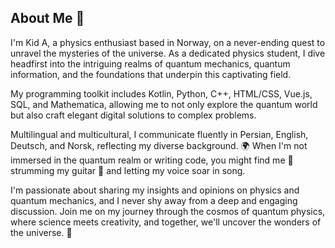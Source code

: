 ## About Me 🚀

I'm Kid A, a physics enthusiast based in Norway, on a never-ending quest to unravel the mysteries of the universe. As a dedicated physics student, I dive headfirst into the intriguing realms of quantum mechanics, quantum information, and the foundations that underpin this captivating field.

My programming toolkit includes Kotlin, Python, C++, HTML/CSS, Vue.js, SQL, and Mathematica, allowing me to not only explore the quantum world but also craft elegant digital solutions to complex problems.

Multilingual and multicultural, I communicate fluently in Persian, English, Deutsch, and Norsk, reflecting my diverse background. 🌍 When I'm not immersed in the quantum realm or writing code, you might find me 🎸 strumming my guitar 🎵 and letting my voice soar in song.

I'm passionate about sharing my insights and opinions on physics and quantum mechanics, and I never shy away from a deep and engaging discussion. Join me on my journey through the cosmos of quantum physics, where science meets creativity, and together, we'll uncover the wonders of the universe. 🌌
